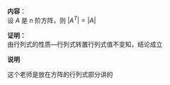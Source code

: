 **内容**：  
设 $A$ 是 $n$ 阶方阵，则 $|A^T|=|A|$   
  
**证明：**  
由行列式的性质—行列式转置行列式值不变知，结论成立  
  
**说明**  
  
这个老师是放在方阵的行列式部分讲的  
